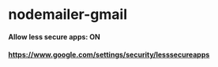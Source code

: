 # nodemailer-gmail
#### Allow less secure apps: ON 
#### https://www.google.com/settings/security/lesssecureapps
